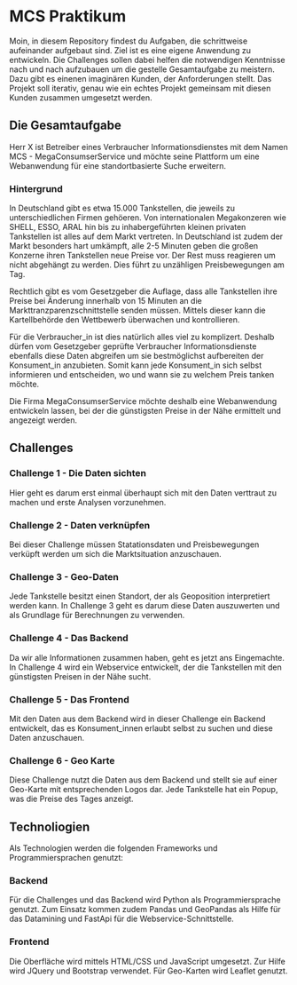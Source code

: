 # MCS Praktikum

Moin, in diesem Repository findest du Aufgaben, die schrittweise aufeinander aufgebaut sind.
Ziel ist es eine eigene Anwendung zu entwickeln. Die Challenges sollen dabei helfen die notwendigen Kenntnisse nach und nach aufzubauen um die gestelle Gesamtaufgabe zu meistern.
Dazu gibt es einenen imaginären Kunden, der Anforderungen stellt. Das Projekt soll iterativ, genau wie ein echtes Projekt gemeinsam mit diesen Kunden zusammen umgesetzt werden. 

## Die Gesamtaufgabe

Herr X ist Betreiber eines Verbraucher Informationsdienstes mit dem Namen MCS - MegaConsumserService und möchte seine Plattform um eine Webanwendung für eine standortbasierte Suche erweitern.

### Hintergrund

In Deutschland gibt es etwa 15.000 Tankstellen, die jeweils zu unterschiedlichen Firmen gehöeren. Von internationalen Megakonzeren wie SHELL, ESSO, ARAL hin bis zu inhabergeführten kleinen privaten Tankstellen ist alles
auf dem Markt vertreten. In Deutschland ist zudem der Markt besonders hart umkämpft, alle 2-5 Minuten geben die großen Konzerne ihren Tankstellen neue Preise vor.
Der Rest muss reagieren um nicht abgehängt zu werden. Dies führt zu unzähligen Preisbewegungen am Tag.

Rechtlich gibt es vom Gesetzgeber die Auflage, dass alle Tankstellen ihre Preise bei Änderung innerhalb von 15 Minuten an die Markttranzparenzschnittstelle senden müssen.
Mittels dieser kann die Kartellbehörde den Wettbewerb überwachen und kontrollieren.

Für die Verbraucher_in ist dies natürlich alles viel zu komplizert. Deshalb dürfen vom Gesetzgeber geprüfte Verbraucher Informationsdienste ebenfalls diese Daten abgreifen um sie bestmöglichst aufbereiten der Konsument_in anzubieten. Somit kann jede Konsument_in sich selbst informieren und entscheiden, wo und wann sie zu welchem Preis tanken möchte.

Die Firma MegaConsumserService möchte deshalb eine Webanwendung entwickeln lassen, bei der die günstigsten Preise in der Nähe ermittelt und angezeigt werden.

## Challenges

### Challenge 1 - Die Daten sichten

Hier geht es darum erst einmal überhaupt sich mit den Daten verttraut zu machen und erste Analysen vorzunehmen.

### Challenge 2 - Daten verknüpfen

Bei dieser Challenge müssen Statationsdaten und Preisbewegungen verküpft werden um sich die Marktsituation anzuschauen.

### Challenge 3 - Geo-Daten

Jede Tankstelle besitzt einen Standort, der als Geoposition interpretiert werden kann. In Challenge 3 geht es darum diese Daten auszuwerten und als Grundlage für Berechnungen zu verwenden.

### Challenge 4 - Das Backend

Da wir alle Informationen zusammen haben, geht es jetzt ans Eingemachte. In Challenge 4 wird ein Webservice entwickelt, der die Tankstellen mit den günstigsten Preisen in der Nähe sucht.

### Challenge 5 - Das Frontend

Mit den Daten aus dem Backend wird in dieser Challenge ein Backend entwickelt, das es Konsument_innen erlaubt selbst zu suchen und diese Daten anzuschauen.

### Challenge 6 - Geo Karte

Diese Challenge nutzt die Daten aus dem Backend und stellt sie auf einer Geo-Karte mit entsprechenden Logos dar. Jede Tankstelle hat ein Popup, was die Preise des Tages anzeigt.

## Technoliogien

Als Technologien werden die folgenden Frameworks und Programmiersprachen genutzt:

### Backend

Für die Challenges und das Backend wird Python als Programmiersprache genutzt. Zum Einsatz kommen zudem Pandas und GeoPandas als Hilfe für das Datamining und FastApi für die Webservice-Schnittstelle.

### Frontend

Die Oberfläche wird mittels HTML/CSS und JavaScript umgesetzt. Zur Hilfe wird JQuery und Bootstrap verwendet. 
Für Geo-Karten wird Leaflet genutzt.
